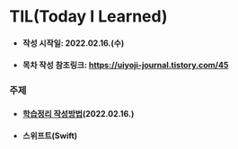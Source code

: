 # TIL(Today I Learned)
- #### 작성 시작일: 2022.02.16.(수)

- #### 목차 작성 참조링크: https://uiyoji-journal.tistory.com/45



### 주제

- #### [학습정리 작성방법](2022년/1분기/20220216_학습내용정리.md)(2022.02.16.)

- #### 스위프트(Swift)
